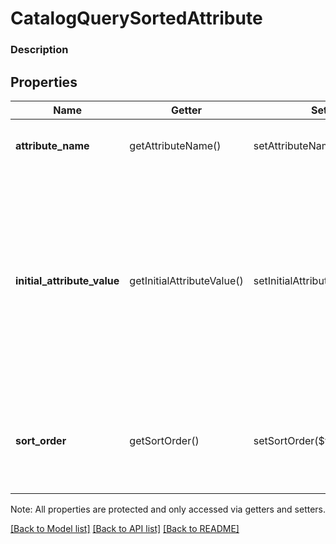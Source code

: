 # CatalogQuerySortedAttribute

### Description



## Properties
Name | Getter | Setter | Type | Description | Notes
------------ | ------------- | ------------- | ------------- | ------------- | -------------
**attribute_name** | getAttributeName() | setAttributeName($value) | **string** | The attribute whose value should be used as the sort key. | 
**initial_attribute_value** | getInitialAttributeValue() | setInitialAttributeValue($value) | **string** | The first attribute value to be returned by the query. Ascending sorts will return only objects with this value or greater, while descending sorts will return only objects with this value or less. If unset, start at the beginning (for ascending sorts) or end (for descending sorts). | [optional] 
**sort_order** | getSortOrder() | setSortOrder($value) | **string** | The desired sort order, &#x60;\&quot;ASC\&quot;&#x60; (ascending) or &#x60;\&quot;DESC\&quot;&#x60; (descending). See [SortOrder](#type-sortorder) for possible values | [optional] 

Note: All properties are protected and only accessed via getters and setters.

[[Back to Model list]](../../README.md#documentation-for-models) [[Back to API list]](../../README.md#documentation-for-api-endpoints) [[Back to README]](../../README.md)

